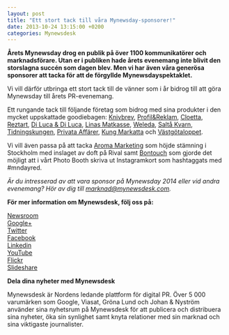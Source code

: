 ```yaml
---
layout: post
title: "Ett stort tack till våra Mynewsday-sponsorer!"
date: 2013-10-24 13:15:00 +0200
categories: Mynewsdesk
---
```

 <div class='clearfix'><p><b>Årets Mynewsday drog en publik på över 1100 kommunikatörer och marknadsförare. Utan er i publiken hade årets evenemang inte blivit den storslagna succén som dagen blev. Men vi har även våra generösa sponsorer att tacka för att de förgyllde Mynewsdayspektaklet.</b></p><p>Vi vill därför utbringa ett stort tack till de vänner som i år bidrog till att göra Mynewsday till årets PR-evenemang.&nbsp;</p><p>Ett rungande tack till följande företag som bidrog med sina produkter i den mycket uppskattade goodiebagen: <a href="http://www.knivbrev.se/" target="_blank">Knivbrev</a>, <a href="http://www.profilreklam.se/" target="_blank">Profil&amp;Reklam</a>, <a href="http://www.cloetta.se/sv.aspx" target="_blank">Cloetta</a>, <a href="http://www.reztart.se/1.0.2.0/3/2/" target="_blank">Reztart</a>, <a href="http://www.diluca.se/" target="_blank">Di Luca &amp; Di Luca</a>,&nbsp;<a href="http://www.linasmatkasse.se/" target="_blank">Linas Matkasse</a>, <a href="http://www.weleda.se/" target="_blank">Weleda</a>, <a href="http://www.saltakvarn.se/" target="_blank">Saltå Kvarn</a>, <a href="http://www.tidningskungen.se/" target="_blank">Tidningskungen</a>, <a href="http://www.privataaffarer.se/" target="_blank">Privata Affärer</a>,&nbsp;<a href="http://www.kungmarkattaab.se/vara-varumarken/yogi-tea/" target="_blank">Kung Markatta</a>&nbsp;och <a href="http://www.vastgotaloppet.se/" target="_blank">Västgötaloppet</a>.</p><p>Vi vill även passa på att tacka <a href="https://www.facebook.com/Aromamarketingsverige" target="_blank">Aroma Marketing</a> som höjde stämning i Stockholm med inslaget av doft på Rival samt <a href="http://www.bontouch.com/" target="_blank">Bontouch</a> som gjorde det möjligt att i vårt Photo Booth skriva ut Instagramkort som hashtaggats med #mndayred.</p><p><i>Är du intresserad av att vara sponsor på Mynewsday 2014 eller vid andra evenemang? Hör av dig till <a href="mailto:marknad@mynewsdesk.com">marknad@mynewsdesk.com</a>.</i></p>
</div>
<div class='boilerplate'><p><strong>För mer information om Mynewsdesk, följ oss på:</strong></p>
<p><a href="/newsdesk" target="_blank">Newsroom</a><a href="http://twitter.com/#!/mynewsdesk_se"><br> </a><a href="https://plus.google.com/u/0/104884420513900925138" target="_blank">Google+</a><a href="http://twitter.com/#!/mynewsdesk_se"><br></a><a href="http://twitter.com/#!/mynewsdesk_se" target="_blank">Twitter</a><br><a href="http://www.facebook.com/MyNewsdesk" target="_blank">Facebook</a><br><a href="http://www.linkedin.com/company/mynewsdesk" target="_blank">Linkedin</a><br><a href="http://www.youtube.com/user/mynewsdesk" target="_blank">YouTube</a><br><a href="http://www.flickr.com/photos/mynewsdesk" target="_blank">Flickr</a><br><a href="http://www.slideshare.net/MyNewsdesk" target="_blank">Slideshare</a></p>
<p><strong></strong></p><p><b>Dela dina nyheter med Mynewsdesk</b></p>Mynewsdesk är Nordens ledande plattform för digital PR. Över 5 000 varumärken som Google, Viasat, Gröna Lund och Johan &amp; Nyström använder sina nyhetsrum på Mynewsdesk för att publicera och distribuera sina nyheter, öka sin synlighet samt knyta relationer med sin marknad och sina viktigaste journalister.
</div>
